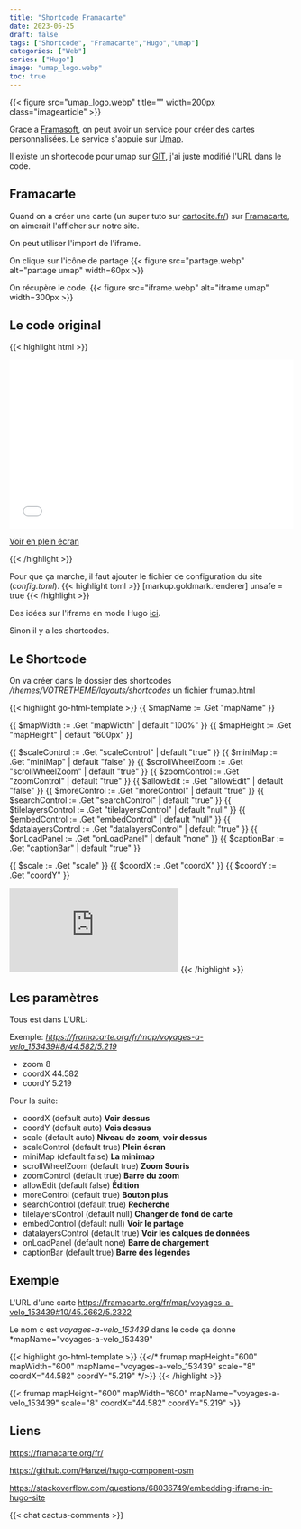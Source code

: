 ```yaml
---
title: "Shortcode Framacarte"
date: 2023-06-25
draft: false
tags: ["Shortcode", "Framacarte","Hugo","Umap"]
categories: ["Web"]
series: ["Hugo"]
image: "umap_logo.webp"
toc: true
---
```

{{< figure src="umap_logo.webp" title="" width=200px class="imagearticle" >}}

Grace a [Framasoft](https://framacarte.org/fr/), on peut avoir un service pour créer des cartes personnalisées. 
Le service s'appuie sur [Umap](https://github.com/umap-project/umap/).

Il existe un shortecode pour umap sur [GIT](https://github.com/Hanzei/hugo-component-osm), j'ai juste modifié l'URL dans le code.

## Framacarte
Quand on a créer une carte (un super tuto sur [cartocite.fr/](https://wiki.cartocite.fr/doku.php?id=umap:tutoriel_umap)) sur [Framacarte](https://framacarte.org/fr/), on aimerait l'afficher sur notre site.

On peut utiliser l'import de l'iframe.

On clique sur l'icône de partage {{< figure src="partage.webp" alt="partage umap" width=60px  >}}

On récupère le code.
{{< figure src="iframe.webp" alt="iframe umap" width=300px  >}}



## Le code original

{{< highlight html >}}
<iframe width="100%" height="300px" frameborder="0" allowfullscreen src="https//framacarte.org/fr/map/carte-de-france_154547?scaleControl=false&miniMap=false&scrollWheelZoom=false&zoomControl=true&allowEdit=false&moreControl=true&searchControl=null&tilelayersControl=null&embedControl=null&datalayersControl=true&onLoadPanel=undefined&captionBar=false"></iframe><p><a href="https//framacarte.org/fr/map/carte-de-france_154547">Voir en plein écran</a></p>
{{< /highlight >}}

Pour que ça marche, il faut ajouter le fichier de configuration du site (*config.toml*).
{{< highlight toml >}}
[markup.goldmark.renderer]
unsafe = true
{{< /highlight >}}

Des idées sur l'iframe en mode Hugo [ici](https://stackoverflow.com/questions/68036749/embedding-iframe-in-hugo-site).

Sinon il y a les shortcodes.

## Le Shortcode
On va créer dans le dossier des shortcodes */themes/VOTRETHEME/layouts/shortcodes* un fichier frumap.html

{{< highlight go-html-template >}}
{{ $mapName := .Get "mapName" }}

{{ $mapWidth := .Get "mapWidth" | default "100%" }}
{{ $mapHeight := .Get "mapHeight" | default "600px" }}

{{ $scaleControl := .Get "scaleControl" | default "true"  }}
{{ $miniMap := .Get "miniMap" | default "false" }}
{{ $scrollWheelZoom := .Get "scrollWheelZoom" | default "true" }}
{{ $zoomControl := .Get "zoomControl" | default "true" }}
{{ $allowEdit := .Get "allowEdit" | default "false" }}
{{ $moreControl := .Get "moreControl" | default "true" }}
{{ $searchControl := .Get "searchControl" | default "true" }}
{{ $tilelayersControl := .Get "tilelayersControl" | default "null" }}
{{ $embedControl := .Get "embedControl" | default "null" }}
{{ $datalayersControl := .Get "datalayersControl" | default "true" }}
{{ $onLoadPanel := .Get "onLoadPanel" | default "none" }}
{{ $captionBar := .Get "captionBar" | default "true" }}

{{ $scale := .Get "scale" }}
{{ $coordX := .Get "coordX" }}
{{ $coordY := .Get "coordY" }}

<iframe width="{{ $mapWidth }}" height="{{ $mapHeight }}" frameBorder="0" src="https://framacarte.org/fr/map/{{- $mapName -}}?scaleControl={{ $scaleControl }}&miniMap={{ $miniMap }}&scrollWheelZoom={{ $scrollWheelZoom }}&zoomControl={{ $zoomControl }}&allowEdit={{ $allowEdit }}&moreControl={{ $moreControl }}&searchControl={{ $searchControl }}&tilelayersControl={{ $tilelayersControl }}&embedControl={{ $embedControl }}&datalayersControl={{ $datalayersControl }}&onLoadPanel={{ $onLoadPanel }}&captionBar={{ $captionBar }}{{ with $scale}}#{{ . }}{{ end }}/{{ $coordX }}/{{ $coordY }}"></iframe>
{{< /highlight >}}

## Les paramètres
Tous est dans L'URL:

Exemple: *https://framacarte.org/fr/map/voyages-a-velo_153439#8/44.582/5.219* 

- zoom 8
- coordX 44.582
- coordY 5.219

Pour la suite:

 - coordX (default auto) **Voir dessus**
 - coordY (default auto) **Vois dessus**
 - scale (default auto) **Niveau de zoom, voir dessus**
 - scaleControl (default true) **Plein écran**
 - miniMap (default false)  **La minimap**
 - scrollWheelZoom (default true) **Zoom Souris**
 - zoomControl (default true)  **Barre du zoom**
 - allowEdit (default false) **Édition**
 -  moreControl (default true) **Bouton plus**
 - searchControl (default true) **Recherche**
 - tilelayersControl (default null) **Changer de fond de carte**
 - embedControl (default null) **Voir le partage**
 - datalayersControl (default true) **Voir les calques de données**
 - onLoadPanel (default none) **Barre de chargement**
 - captionBar (default true) **Barre des légendes**


## Exemple
L'URL d'une carte  https://framacarte.org/fr/map/voyages-a-velo_153439#10/45.2662/5.2322

Le nom c est *voyages-a-velo_153439* dans le code ça donne *mapName="voyages-a-velo_153439"

{{< highlight go-html-template >}}
{{</* frumap mapHeight="600" mapWidth="600" mapName="voyages-a-velo_153439" scale="8" coordX="44.582" coordY="5.219" */>}}
{{< /highlight >}}

{{< frumap mapHeight="600" mapWidth="600" mapName="voyages-a-velo_153439" scale="8" coordX="44.582" coordY="5.219" >}}

## Liens
https://framacarte.org/fr/

https://github.com/Hanzei/hugo-component-osm

https://stackoverflow.com/questions/68036749/embedding-iframe-in-hugo-site

{{< chat cactus-comments >}}


